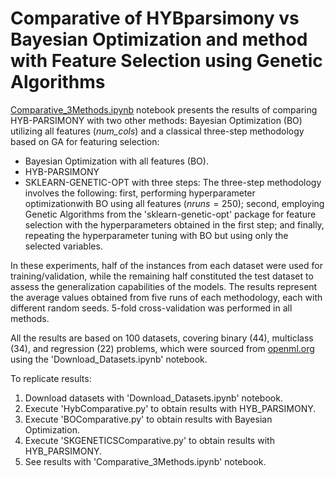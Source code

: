 # Comparative of HYBparsimony vs Bayesian Optimization and method with Feature Selection using Genetic Algorithms

[Comparative_3Methods.ipynb](Comparative_3Methods.ipynb) notebook presents the results of comparing HYB-PARSIMONY with two other methods: Bayesian Optimization (BO) utilizing all features (*num\_cols*) and a classical three-step methodology based on GA for featuring selection:

- Bayesian Optimization with all features (BO).
- HYB-PARSIMONY
- SKLEARN-GENETIC-OPT with three steps: The three-step methodology involves the following: first, performing hyperparameter optimizationwith BO using all features ($nruns=250$); second, employing Genetic Algorithms from the 'sklearn-genetic-opt' package for feature selection with the hyperparameters obtained in the first step; and finally, repeating the hyperparameter tuning with BO but using only the selected variables.

In these experiments, half of the instances from each dataset were used for training/validation, while the remaining half constituted the test dataset to assess the generalization capabilities of the models. The results represent the average values obtained from five runs of each methodology, each with different random seeds. 5-fold cross-validation was performed in all methods.

All the results are based on 100 datasets, covering binary ($44$), multiclass ($34$), and regression ($22$) problems, which were sourced from [openml.org](https://www.openml.org/) using the 'Download_Datasets.ipynb' notebook.

To replicate results:

1. Download datasets with 'Download_Datasets.ipynb' notebook.
2. Execute 'HybComparative.py' to obtain results with HYB_PARSIMONY.
3. Execute 'BOComparative.py' to obtain results with Bayesian Optimization.
4. Execute 'SKGENETICSComparative.py' to obtain results with HYB_PARSIMONY.
5. See results with 'Comparative_3Methods.ipynb' notebook.

   


